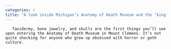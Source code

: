 ```yaml
---
categories: c
title: "A look inside Michigan’s Anatomy of Death Museum and the ‘king of weird’ who runs it"
---
```


      
      

      
       Taxidermy, bone jewelry, and skulls are the first things you’ll see upon entering the Anatomy of Death Museum in Mount Clemens. It’s not quite shocking for anyone who grew up obsessed with horror or goth culture.
    